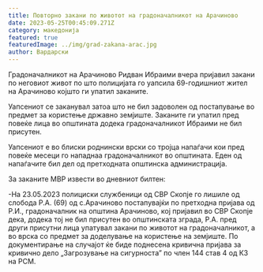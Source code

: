 ```yaml
---
title: Повторно закани по животот на градоначалникот на Арачиново
date: 2023-05-25T00:45:09.271Z
category: македонија
featured: true
featuredImage: ../img/grad-zakana-arac.jpg
author: Вардарски
---
```

<!--StartFragment-->

Градоначалникот на Арачиново Ридван Ибраими вчера пријавил закани по неговиот живот по што полицијата го уапсила 69-годишниот жител на Арачиново којшто ги упатил заканите.

Уапсениот се заканувал затоа што не бил задоволен од постапување во предмет за користење државно земјиште. Заканите ги упатил пред повеќе лица во општината додека градоначалникот Ибраими не бил присутен.

Уапсениот е во блиски роднински врски со тројца напаѓачи кои пред повеќе месеци го нападнаа градоначалникот во општината. Еден од напаѓачите бил дел од претходната општинска администрација.

За заканите МВР извести во дневниот билтен:

\-На 23.05.2023 полициски службеници од СВР Скопје го лишиле од слобода Р.А. (69) од с.Арачиново постапувајќи по претходна пријава од Р.И., градоначалник на општина Арачиново, кој пријавил во СВР Скопје дека, додека тој не бил присутен во општинската зграда, Р.А. пред други присутни лица упатувал закани по животот на градоначалникот, а во врска со предмет за доделување на користење на земјиште. По документирање на случајот ќе биде поднесена кривична пријава за кривично дело „Загрозување на сигурноста” по член 144 став 4 од КЗ на РСМ.

<!--EndFragment-->